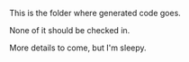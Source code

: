 
This is the folder where generated code goes.

None of it should be checked in.

More details to come, but I'm sleepy.